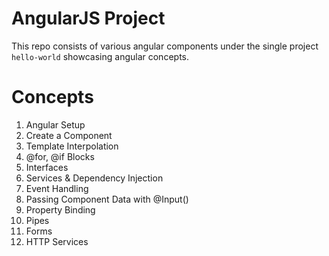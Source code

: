 # AngularJS Project
This repo consists of various angular components under the single project `hello-world` showcasing angular concepts.
# Concepts
1. Angular Setup
2. Create a Component
3. Template Interpolation
4. @for, @if Blocks
5. Interfaces
6. Services & Dependency Injection
7. Event Handling
8. Passing Component Data with @Input()
9. Property Binding
10. Pipes
11. Forms
12. HTTP Services
 
